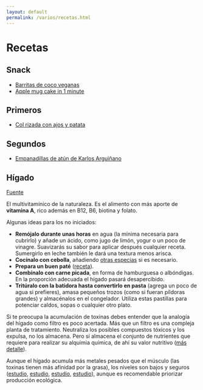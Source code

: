 ```yaml
---
layout: default
permalink: /varios/recetas.html
---
```


# Recetas

## Snack

* [Barritas de coco veganas](https://okdiario.com/recetas/receta-barritas-coco-veganas-4872199)
* [Apple mug cake in 1 minute](https://www.youtube.com/watch?v=pMl8mi7_MPQ)

## Primeros

* [Col rizada con ajos y patata](https://cookpad.com/es/recetas/1809584-col-rizada-con-ajos-y-patata)

## Segundos

* [Empanadillas de atún de Karlos Arguiñano](https://www.antena3.com/programas/karlos-arguinano/recetas/huevos/empanadillas-atun_201911285ddfb4870cf2bbd0b339782a.html)

## Hígado

[Fuente](https://www.fitnessrevolucionario.com/2021/07/03/densidad-nutricional/)

El multivitamínico de la naturaleza. Es el alimento con más aporte de **vitamina A**, rico además en B12, B6, biotina y folato.

Algunas ideas para los no iniciados:

* **Remójalo durante unas horas** en agua (la mínima necesaria para cubrirlo) y añade un ácido, como jugo de limón, yogur o un poco de vinagre. Suavizarás su sabor para aplicar después cualquier receta. Sumergirlo en leche también le dará una textura menos arisca.
* **Cocínalo con cebolla**, añadiendo [otras especias](https://www.fitnessrevolucionario.com/2016/07/16/las-mejores-especias/) si es necesario.
* **Prepara un buen paté** ([receta](https://www.fitnessrevolucionario.com/el-plan-revolucionario-alimentos-de-siempre-preparados-como-nunca-para-ganar-salud-y-perder-grasa/)).
* **Combínalo con carne picada**, en forma de hamburguesa o albóndigas. En la proporción adecuada el hígado pasará desapercibido.
* **Tritúralo con la batidora hasta convertirlo en pasta** (agrega un poco de agua si prefieres), amasa pequeños trozos (como si fueran píldoras grandes) y almacénalos en el congelador. Utiliza estas pastillas para potenciar caldos, sopas o cualquier otro plato.

Si te preocupa la acumulación de toxinas debes entender que la analogía del hígado como filtro es poco acertada. Más que un filtro es una compleja planta de tratamiento. Neutraliza los posibles compuestos tóxicos y los expulsa, no los almacena. Pero sí almacena el conjunto de nutrientes que requiere para realizar su alquimia química, de ahí su valor nutritivo ([más detalle](https://www.fitnessrevolucionario.com/2015/01/07/mitos-sobre-las-dietas-detox-y-como-cuidar-el-higado/)).

Aunque el hígado acumula más metales pesados que el músculo (las toxinas tienen más afinidad por la grasa), los niveles son bajos y seguros ([estudio](https://www.ncbi.nlm.nih.gov/pubmed/17691007), [estudio](https://www.ncbi.nlm.nih.gov/pubmed/10696725), [estudio](https://www.ncbi.nlm.nih.gov/pmc/articles/PMC1277511/), [estudio](https://www.ncbi.nlm.nih.gov/pubmed/12042018)), aunque es recomendable priorizar producción ecológica.
